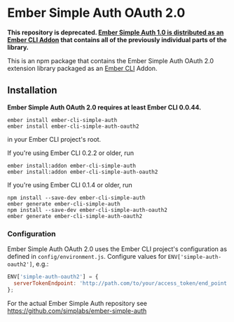 #  Ember Simple Auth OAuth 2.0

__This repository is deprecated. [Ember Simple Auth 1.0 is distributed as an
Ember CLI Addon](https://github.com/simplabs/ember-simple-auth) that contains
all of the previously individual parts of the library.__

This is an npm package that contains the Ember Simple Auth OAuth 2.0 extension
library packaged as an [Ember CLI](https://github.com/stefanpenner/ember-cli)
Addon.

## Installation

**Ember Simple Auth OAuth 2.0 requires at least Ember CLI 0.0.44.**

```
ember install ember-cli-simple-auth
ember install ember-cli-simple-auth-oauth2
```

in your Ember CLI project's root.

If you're using Ember CLI 0.2.2 or older, run

```
ember install:addon ember-cli-simple-auth
ember install:addon ember-cli-simple-auth-oauth2
```

If you're using Ember CLI 0.1.4 or older, run

```
npm install --save-dev ember-cli-simple-auth
ember generate ember-cli-simple-auth
npm install --save-dev ember-cli-simple-auth-oauth2
ember generate ember-cli-simple-auth-oauth2
```

### Configuration

Ember Simple Auth OAuth 2.0 uses the Ember CLI project's configuration as
defined in `config/environment.js`. Configure values for
`ENV['simple-auth-oauth2']`, e.g.:

```js
ENV['simple-auth-oauth2'] = {
  serverTokenEndpoint: 'http://path.com/to/your/access_token/end_point'
};
```

For the actual Ember Simple Auth repository see
https://github.com/simplabs/ember-simple-auth
